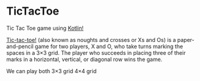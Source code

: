 # TicTacToe
Tic Tac Toe game using [Kotlin!](https://kotlinlang.org/)


[Tic-tac-toe!](https://en.wikipedia.org/wiki/Tic-tac-toe) (also known as noughts and crosses or Xs and Os) is a paper-and-pencil game for two players, X and O, who take turns marking the spaces in a 3×3 grid. 
The player who succeeds in placing three of their marks in a horizontal, vertical, or diagonal row wins the game.

We can play both
3×3 grid
4×4 grid
